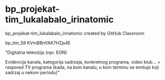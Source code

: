# bp_projekat-tim_lukalabalo_irinatomic
bp_projekat-tim_lukalabalo_irinatomic created by GitHub Classroom



bp_tim_58	KVmBBnYAK7HZjs4E	

"Digitalna televizija (npr. EON)

Evidencija kanala, kategorija sadrzaja, konkretnog programa, video klub... + raspored TV programa (kada, na kom kanalu, u kom terminu se emituje koji sadrzaj u nekom periodu)"
